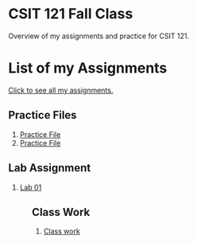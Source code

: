 # CSIT 121 Fall Class
Overview of my assignments and practice for CSIT 121.

<h1>List of my Assignments</h1>

<p><a href = "https://tyrannusexcle101.github.io/CSIT121/">Click to see all my assignments. </a></p>

<h2>Practice Files</h2>

<ol>
<li><a href = "Demo/demo.html">Practice File</a></li>
<li><a href = "Text/textplay.html">Practice File</a></li>
</ol>

<h2>Lab Assignment</h2>

<ol>
<li><a href = "Lab01/aboutme.html">Lab 01</a></li>
<ol>

<h2>Class Work</h2>
<ol>
<li><a href = "ClassWork/textplay.html">Class work</a></li>
<ol>
